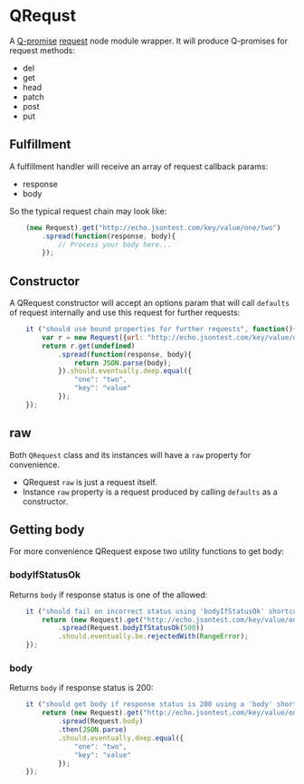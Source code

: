 # QRequst

A [Q-promise](https://github.com/kriskowal/q) [request](https://github.com/request/request) node module wrapper.
It will produce Q-promises for request methods:
* del
* get
* head
* patch
* post
* put


## Fulfillment

A fulfillment handler will receive an array of request callback params:
* response
* body

So the typical request chain may look like:
```javascript
    (new Request).get("http://echo.jsontest.com/key/value/one/two")
        .spread(function(response, body){
            // Process your body here...
        });
```

## Constructor

A QRequest constructor will accept an options param that will call `defaults` of request internally and use this
request for further requests:
```javascript
    it ("should use bound properties for further requests", function(){
        var r = new Request({url: "http://echo.jsontest.com/key/value/one/two"});
        return r.get(undefined)
            .spread(function(response, body){
                return JSON.parse(body);
            }).should.eventually.deep.equal({
                "one": "two",
                "key": "value"
            });
    });
```

## raw

Both `QRequest` class and its instances will have a `raw` property for convenience.
* QRequest `raw` is just a request itself.
* Instance `raw` property is a request produced by calling `defaults` as a constructor.

## Getting body

For more convenience QRequest expose two utility functions to get body:

### bodyIfStatusOk

Returns `body` if response status is one of the allowed:
```javascript
    it ("should fail on incorrect status using 'bodyIfStatusOk' shortcut", function(){
        return (new Request).get("http://echo.jsontest.com/key/value/one/two")
            .spread(Request.bodyIfStatusOk(500))
            .should.eventually.be.rejectedWith(RangeError);
    });
```

### body

Returns `body` if response status is 200:
```javascript
    it ("should get body if response status is 200 using a 'body' shortcut", function(){
        return (new Request).get("http://echo.jsontest.com/key/value/one/two")
            .spread(Request.body)
            .then(JSON.parse)
            .should.eventually.deep.equal({
                "one": "two",
                "key": "value"
            });
    });
```